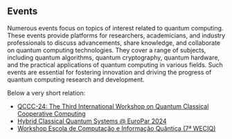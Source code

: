 ## Events

Numerous events focus on topics of interest related to quantum computing. These events provide platforms for researchers, academicians, and industry professionals to discuss advancements, share knowledge, and collaborate on quantum computing technologies. They cover a range of subjects, including quantum algorithms, quantum cryptography, quantum hardware, and the practical applications of quantum computing in various fields. Such events are essential for fostering innovation and driving the progress of quantum computing research and development.

Below a very short relation:

* [QCCC-24: The Third International Workshop on Quantum Classical Cooperative Computing](https://qcccadmin.github.io/qccc/)
* [Hybrid Classical Quantum Systems @ EuroPar 2024](https://vindem.github.io/hcqs-workshop/)
* [Workshop Escola de Computação e Informação Quântica (7ª WECIQ)](https://www.cefet-rj.br/index.php/principal-7-weciq)
